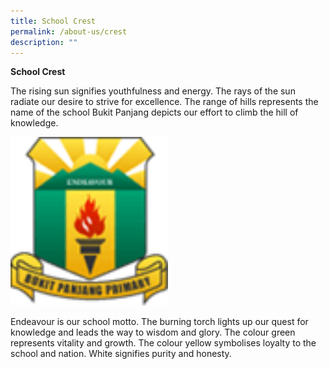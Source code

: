 ```yaml
---
title: School Crest
permalink: /about-us/crest
description: ""
---
```

**School Crest**

The rising sun signifies youthfulness and energy. The rays of the sun radiate our desire to strive for excellence. The range of hills represents the name of the school Bukit Panjang depicts our effort to climb the hill of knowledge. 

<img src="/images/logo%20(3).png" 
     style="width:50%">

Endeavour is our school motto. The burning torch lights up our quest for 
knowledge and leads the way to wisdom and glory. The colour green represents 
vitality and growth. The colour yellow symbolises loyalty to the school and 
nation. White signifies purity and honesty.